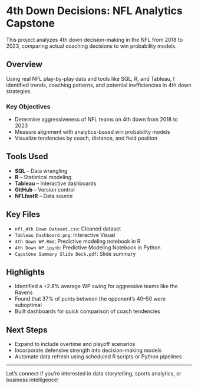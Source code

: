 # 4th Down Decisions: NFL Analytics Capstone

This project analyzes 4th down decision-making in the NFL from 2018 to 2023, comparing actual coaching decisions to win probability models.

## Overview
Using real NFL play-by-play data and tools like SQL, R, and Tableau, I identified trends, coaching patterns, and potential inefficiencies in 4th down strategies.

### Key Objectives
- Determine aggressiveness of NFL teams on 4th down from 2018 to 2023
- Measure alignment with analytics-based win probability models
- Visualize tendencies by coach, distance, and field position

## Tools Used
- **SQL** – Data wrangling
- **R** – Statistical modeling
- **Tableau** – Interactive dashboards
- **GitHub** – Version control
- **NFLfastR** – Data source

## Key Files
- `nfl_4th Down Dataset.csv`: Cleaned dataset
- `Tableau_Dashboard.png`: Interactive Visual
- `4th Down WP.Rmd`: Predictive modeling notebook in R
- `4th Down WP.ipynb`: Predictive Modeling Notebook in Python
- `Capstone Summary Slide Deck.pdf`: Slide summary

## Highlights
- Identified a +2.8% average WP swing for aggressive teams like the Ravens
- Found that 37% of punts between the opponent’s 40–50 were suboptimal
- Built dashboards for quick comparison of coach tendencies

## Next Steps
- Expand to include overtime and playoff scenarios
- Incorporate defensive strength into decision-making models
- Automate data refresh using scheduled R scripts or Python pipelines

---

Let’s connect if you’re interested in data storytelling, sports analytics, or business intelligence!
